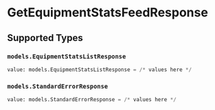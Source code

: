 # GetEquipmentStatsFeedResponse


## Supported Types

### `models.EquipmentStatsListResponse`

```python
value: models.EquipmentStatsListResponse = /* values here */
```

### `models.StandardErrorResponse`

```python
value: models.StandardErrorResponse = /* values here */
```


